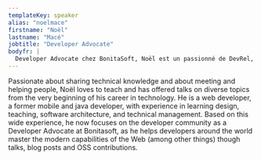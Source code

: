 ```yaml
---
templateKey: speaker
alias: "noelmace"
firstname: "Noël"
lastname: "Macé"
jobtitle: "Developer Advocate"
bodyfr: |
  Developer Advocate chez BonitaSoft, Noël est un passionné de DevRel, d'enseignement, et de transmission de compétences en général. Tour à tour ingénieur pédagogique, formateur, architecte et développeur web depuis plus de 10 ans, il consacre aujourd'hui l’essentiel de son temps à accompagner la communauté vers une meilleure maîtrise et adoption des capacités modernes du Web.
---
```

Passionate about sharing technical knowledge and about meeting and helping people, Noël loves to teach and has offered talks on diverse topics from the very beginning of his career in technology. He is a web developer, a former mobile and java developer, with experience in learning design, teaching, software architecture, and technical management. Based on this wide experience, he now focuses on the developer community as a Developer Advocate at Bonitasoft, as he helps developers around the world master the modern capabilities of the Web (among other things) though talks, blog posts and OSS contributions.
